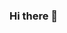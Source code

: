 ### Hi there 👋


<!--
**PraPaudel/PraPaudel** is a ✨ _special_ ✨ repository because its `README.md` (this file) appears on your GitHub profile.

Here are some ideas to get you started:

- :blush: I am a PhD student
- 🔭 I’m currently studying how brain learns and stores memories during social interactions

